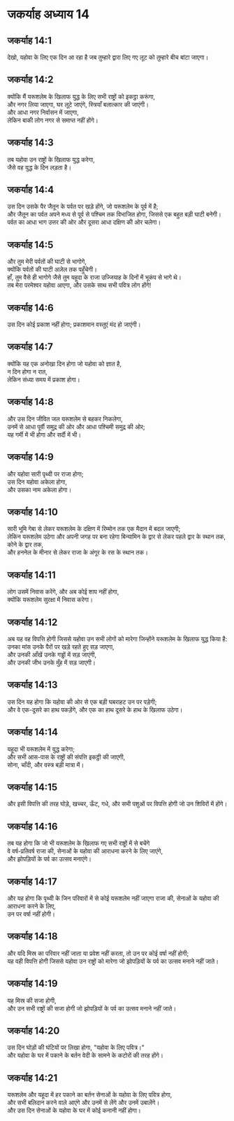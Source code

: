 # जकर्याह अध्याय 14

## जकर्याह 14:1

देखो, यहोवा के लिए एक दिन आ रहा है जब तुम्हारे द्वारा लिए गए लूट को तुम्हारे बीच बांटा जाएगा।

## जकर्याह 14:2

क्योंकि मैं यरूशलेम के खिलाफ युद्ध के लिए सभी राष्ट्रों को इकट्ठा करूंगा,  
और नगर लिया जाएगा, घर लूटे जाएंगे, स्त्रियाँ बलात्कार की जाएंगी।  
और आधा नगर निर्वासन में जाएगा,  
लेकिन बाकी लोग नगर से समाप्त नहीं होंगे।

## जकर्याह 14:3

तब यहोवा उन राष्ट्रों के खिलाफ युद्ध करेगा,  
जैसे वह युद्ध के दिन लड़ता है।

## जकर्याह 14:4

उस दिन उसके पैर जैतून के पर्वत पर खड़े होंगे, जो यरूशलेम के पूर्व में है;  
और जैतून का पर्वत अपने मध्य से पूर्व से पश्चिम तक विभाजित होगा, जिससे एक बहुत बड़ी घाटी बनेगी।  
पर्वत का आधा भाग उत्तर की ओर और दूसरा आधा दक्षिण की ओर चलेगा।

## जकर्याह 14:5

और तुम मेरी पर्वतों की घाटी से भागोगे,  
क्योंकि पर्वतों की घाटी अज़ेल तक पहुँचेगी।  
हाँ, तुम वैसे ही भागोगे जैसे तुम यहूदा के राजा उज्जियाह के दिनों में भूकंप से भागे थे।  
तब मेरा परमेश्वर यहोवा आएगा, और उसके साथ सभी पवित्र लोग होंगे!

## जकर्याह 14:6

उस दिन कोई प्रकाश नहीं होगा; प्रकाशमान वस्तुएं मंद हो जाएंगी।

## जकर्याह 14:7

क्योंकि यह एक अनोखा दिन होगा जो यहोवा को ज्ञात है,  
न दिन होगा न रात,  
लेकिन संध्या समय में प्रकाश होगा।

## जकर्याह 14:8

और उस दिन जीवित जल यरूशलेम से बहकर निकलेगा,  
उनमें से आधा पूर्वी समुद्र की ओर और आधा पश्चिमी समुद्र की ओर;  
यह गर्मी में भी होगा और सर्दी में भी।

## जकर्याह 14:9

और यहोवा सारी पृथ्वी पर राजा होगा;  
उस दिन यहोवा अकेला होगा,  
और उसका नाम अकेला होगा।

## जकर्याह 14:10

सारी भूमि गेबा से लेकर यरूशलेम के दक्षिण में रिम्मोन तक एक मैदान में बदल जाएगी;  
लेकिन यरूशलेम उठेगा और अपनी जगह पर बना रहेगा बिन्यामिन के द्वार से लेकर पहले द्वार के स्थान तक, कोने के द्वार तक,  
और हननेल के मीनार से लेकर राजा के अंगूर के रस के स्थान तक।

## जकर्याह 14:11

लोग उसमें निवास करेंगे, और अब कोई शाप नहीं होगा,  
क्योंकि यरूशलेम सुरक्षा में निवास करेगा।

## जकर्याह 14:12

अब यह वह विपत्ति होगी जिससे यहोवा उन सभी लोगों को मारेगा जिन्होंने यरूशलेम के खिलाफ युद्ध किया है:  
उनका मांस उनके पैरों पर खड़े रहते हुए सड़ जाएगा,  
और उनकी आँखें उनके गड्ढों में सड़ जाएंगी,  
और उनकी जीभ उनके मुँह में सड़ जाएगी।

## जकर्याह 14:13

उस दिन यह होगा कि यहोवा की ओर से एक बड़ी घबराहट उन पर पड़ेगी;  
और वे एक-दूसरे का हाथ पकड़ेंगे, और एक का हाथ दूसरे के हाथ के खिलाफ उठेगा।

## जकर्याह 14:14

यहूदा भी यरूशलेम में युद्ध करेगा;  
और सभी आस-पास के राष्ट्रों की संपत्ति इकट्ठी की जाएगी,  
सोना, चाँदी, और वस्त्र बड़ी मात्रा में।

## जकर्याह 14:15

और इसी विपत्ति की तरह घोड़े, खच्चर, ऊँट, गधे, और सभी पशुओं पर विपत्ति होगी जो उन शिविरों में होंगे।

## जकर्याह 14:16

तब यह होगा कि जो भी यरूशलेम के खिलाफ गए सभी राष्ट्रों में से बचेंगे  
वे वर्ष-प्रतिवर्ष राजा की, सेनाओं के यहोवा की आराधना करने के लिए जाएंगे,  
और झोपड़ियों के पर्व का उत्सव मनाएंगे।

## जकर्याह 14:17

और यह होगा कि पृथ्वी के जिन परिवारों में से कोई यरूशलेम नहीं जाएगा राजा की, सेनाओं के यहोवा की आराधना करने के लिए,  
उन पर वर्षा नहीं होगी।

## जकर्याह 14:18

और यदि मिस्र का परिवार नहीं जाता या प्रवेश नहीं करता, तो उन पर कोई वर्षा नहीं होगी;  
यह वही विपत्ति होगी जिससे यहोवा उन राष्ट्रों को मारेगा जो झोपड़ियों के पर्व का उत्सव मनाने नहीं जाते।

## जकर्याह 14:19

यह मिस्र की सजा होगी,  
और उन सभी राष्ट्रों की सजा होगी जो झोपड़ियों के पर्व का उत्सव मनाने नहीं जाते।

## जकर्याह 14:20

उस दिन घोड़ों की घंटियों पर लिखा होगा, "यहोवा के लिए पवित्र।"  
और यहोवा के घर में पकाने के बर्तन वेदी के सामने के कटोरों की तरह होंगे।

## जकर्याह 14:21

यरूशलेम और यहूदा में हर पकाने का बर्तन सेनाओं के यहोवा के लिए पवित्र होगा,  
और सभी बलिदान करने वाले आएंगे और उनमें से लेंगे और उनमें उबालेंगे।  
और उस दिन सेनाओं के यहोवा के घर में कोई कनानी नहीं होगा।
